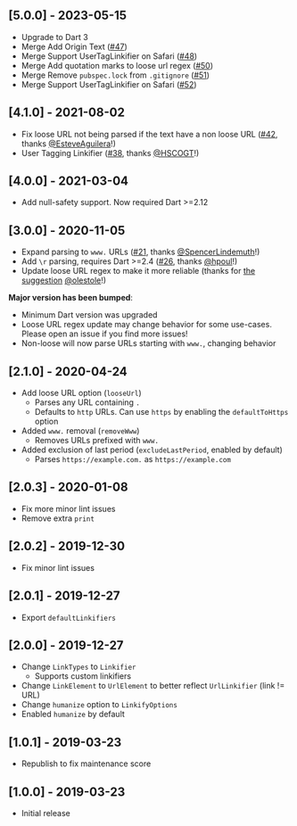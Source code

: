 ## [5.0.0] - 2023-05-15

- Upgrade to Dart 3
- Merge Add Origin Text ([#47](https://github.com/Cretezy/linkify/pull/47))
- Merge Support UserTagLinkifier on Safari ([#48](https://github.com/Cretezy/linkify/pull/48))
- Merge Add quotation marks to loose url regex ([#50](https://github.com/Cretezy/linkify/pull/50))
- Merge Remove `pubspec.lock` from `.gitignore` ([#51](https://github.com/Cretezy/linkify/pull/51))
- Merge Support UserTagLinkifier on Safari ([#52](https://github.com/Cretezy/linkify/pull/52))

## [4.1.0] - 2021-08-02

- Fix loose URL not being parsed if the text have a non loose URL ([#42](https://github.com/Cretezy/linkify/pull/42), thanks [@EsteveAguilera](https://github.com/EsteveAguilera)!)
- User Tagging Linkifier ([#38](https://github.com/Cretezy/linkify/pull/38), thanks [@HSCOGT](https://github.com/HSCOGT)!)

## [4.0.0] - 2021-03-04

- Add null-safety support. Now required Dart >=2.12

## [3.0.0] - 2020-11-05

- Expand parsing to `www.` URLs ([#21](https://github.com/Cretezy/linkify/pull/21), thanks [@SpencerLindemuth](https://github.com/SpencerLindemuth)!)
- Add `\r` parsing, requires Dart >=2.4 ([#26](https://github.com/Cretezy/linkify/pull/26), thanks [@hpoul](https://github.com/hpoul)!)
- Update loose URL regex to make it more reliable (thanks for [the suggestion](https://github.com/Cretezy/linkify/issues/19#issuecomment-640587130) [@olestole](https://github.com/olestole)!)

**Major version has been bumped**:

- Minimum Dart version was upgraded
- Loose URL regex update may change behavior for some use-cases. Please open an issue if you find more issues!
- Non-loose will now parse URLs starting with `www.`, changing behavior

## [2.1.0] - 2020-04-24

- Add loose URL option (`looseUrl`)
  - Parses any URL containing `.`
  - Defaults to `http` URLs. Can use `https` by enabling the `defaultToHttps` option
- Added `www.` removal (`removeWww`)
  - Removes URLs prefixed with `www.`
- Added exclusion of last period (`excludeLastPeriod`, enabled by default)
  - Parses `https://example.com.` as `https://example.com`

## [2.0.3] - 2020-01-08

- Fix more minor lint issues
- Remove extra `print`

## [2.0.2] - 2019-12-30

- Fix minor lint issues

## [2.0.1] - 2019-12-27

- Export `defaultLinkifiers`

## [2.0.0] - 2019-12-27

- Change `LinkTypes` to `Linkifier`
  - Supports custom linkifiers
- Change `LinkElement` to `UrlElement` to better reflect `UrlLinkifier` (link != URL)
- Change `humanize` option to `LinkifyOptions`
- Enabled `humanize` by default

## [1.0.1] - 2019-03-23

- Republish to fix maintenance score

## [1.0.0] - 2019-03-23

- Initial release
